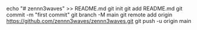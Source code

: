 echo "# zennn3waves" >> README.md
git init
git add README.md
git commit -m "first commit"
git branch -M main
git remote add origin https://github.com/zennn3waves/zennn3waves.git
git push -u origin main

